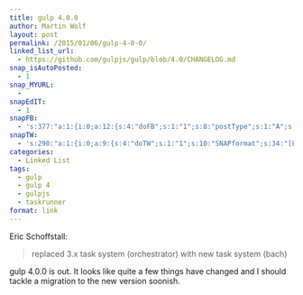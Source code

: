 ```yaml
---
title: gulp 4.0.0
author: Martin Wolf
layout: post
permalink: /2015/01/06/gulp-4-0-0/
linked_list_url:
  - https://github.com/gulpjs/gulp/blob/4.0/CHANGELOG.md
snap_isAutoPosted:
  - 1
snap_MYURL:
  - 
snapEdIT:
  - 1
snapFB:
  - 's:377:"a:1:{i:0;a:12:{s:4:"doFB";s:1:"1";s:8:"postType";s:1:"A";s:10:"AttachPost";s:1:"2";s:10:"SNAPformat";s:35:"New post on MartinWolf.org: %TITLE%";s:9:"isAutoImg";s:1:"A";s:8:"imgToUse";s:0:"";s:9:"isAutoURL";s:1:"A";s:8:"urlToUse";s:0:"";s:11:"isPrePosted";s:1:"1";s:8:"isPosted";s:1:"1";s:4:"pgID";s:31:"711305895599362_829157463814204";s:5:"pDate";s:19:"2015-01-06 17:32:04";}}";'
snapTW:
  - 's:290:"a:1:{i:0;a:9:{s:4:"doTW";s:1:"1";s:10:"SNAPformat";s:34:"[Link] %TITLE%: %URL% //by @gulpjs";s:8:"attchImg";s:1:"0";s:9:"isAutoImg";s:1:"A";s:8:"imgToUse";s:0:"";s:11:"isPrePosted";s:1:"1";s:8:"isPosted";s:1:"1";s:4:"pgID";s:18:"552517940776824833";s:5:"pDate";s:19:"2015-01-06 17:31:57";}}";'
categories:
  - Linked List
tags:
  - gulp
  - gulp 4
  - gulpjs
  - taskrunner
format: link
---
```

<p class="linked-list-quote-author">
  Eric Schoffstall:
</p>

> replaced 3.x task system (orchestrator) with new task system (bach)

gulp 4.0.0 is out. It looks like quite a few things have changed and I should tackle a migration to the new version soonish.
